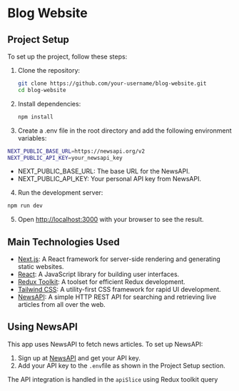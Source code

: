 # Blog Website

## Project Setup

To set up the project, follow these steps:

1. Clone the repository:
   ```sh
   git clone https://github.com/your-username/blog-website.git
   cd blog-website
   ```

2. Install dependencies:
   ```sh
   npm install
   ```

3. Create a .env file in the root directory and add the following environment variables:

```sh
NEXT_PUBLIC_BASE_URL=https://newsapi.org/v2
NEXT_PUBLIC_API_KEY=your_newsapi_key
```
- NEXT_PUBLIC_BASE_URL: The base URL for the NewsAPI.
- NEXT_PUBLIC_API_KEY: Your personal API key from NewsAPI.

4. Run the development server:
```sh
npm run dev
```

5. Open [http://localhost:3000](http://localhost:3000) with your browser to see the result.

## Main Technologies Used

- [Next.js](https://nextjs.org/): A React framework for server-side rendering and generating static websites.
- [React](https://reactjs.org/): A JavaScript library for building user interfaces.
- [Redux Toolkit](https://redux-toolkit.js.org/): A toolset for efficient Redux development.
- [Tailwind CSS](https://tailwindcss.com/): A utility-first CSS framework for rapid UI development.
- [NewsAPI](https://newsapi.org/): A simple HTTP REST API for searching and retrieving live articles from all over the web.

## Using NewsAPI

This app uses NewsAPI to fetch news articles. To set up NewsAPI:

1. Sign up at [NewsAPI](https://newsapi.org/) and get your API key.
2. Add your API key to the `.env`file as shown in the Project Setup section.

The API integration is handled in the `apiSlice` using Redux toolkit query

